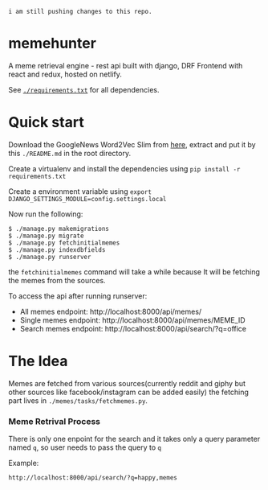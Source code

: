 ```
i am still pushing changes to this repo.
```
# memehunter
A meme retrieval engine - rest api built with django, DRF
Frontend with react and redux, hosted on netlify.

See [`./requirements.txt`](https://github.com/geekodour/memehunter/blob/master/requirements.txt) for all dependencies.

# Quick start
Download the GoogleNews Word2Vec Slim from [here](https://github.com/eyaler/word2vec-slim), extract and put it by this `./README.md` in the root directory.

Create a virtualenv and install the dependencies using `pip install -r requirements.txt`

Create a environment variable using `export DJANGO_SETTINGS_MODULE=config.settings.local`

Now run the following:
```
$ ./manage.py makemigrations
$ ./manage.py migrate
$ ./manage.py fetchinitialmemes
$ ./manage.py indexdbfields
$ ./manage.py runserver
```
the `fetchinitialmemes` command will take a while because It will be fetching the memes from the sources.

To access the api after running runserver:
- All memes endpoint: http://localhost:8000/api/memes/
- Single memes endpoint: http://localhost:8000/api/memes/MEME_ID
- Search memes endpoint: http://localhost:8000/api/search/?q=office

# The Idea
Memes are fetched from various sources(currently reddit and giphy but other sources like facebook/instagram can be added easily)
the fetching part lives in `./memes/tasks/fetchmemes.py`.

### Meme Retrival Process
There is only one enpoint for the search and it takes only a query parameter named `q`, so user needs to pass the query to `q`

Example:
```
http://localhost:8000/api/search/?q=happy,memes
```

